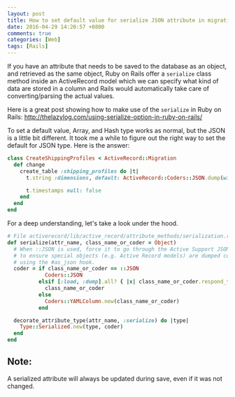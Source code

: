 ```yaml
---
layout: post
title: How to set default value for serialize JSON attribute in migration
date: 2016-04-29 14:20:57 +0800
comments: true
categories: [Web]
tags: [Rails]
---
```

If you have an attribute that needs to be saved to the database as an
object, and retrieved as the same object, Ruby on Rails offer a `serialize`
class method inside an ActiveRecord model which we can specify what
kind of data are stored in a column and Rails would automatically take
care of converting/parsing the actual values.

Here is a great post showing how to make use of the `serialize` in
Ruby on Rails:
http://thelazylog.com/using-serialize-option-in-ruby-on-rails/

To set a default value, Array, and Hash type works as normal, but the
JSON is a little bit different. It took me a while to figure out the
right way to set the default for JSON type. Here is the answer:

``` ruby
class CreateShippingProfiles < ActiveRecord::Migration
  def change
    create_table :shipping_profiles do |t|
      t.string :dimensions, default: ActiveRecord::Coders::JSON.dump(width: 0, height: 0, depth: 0 )

      t.timestamps null: false
    end
  end
end
```

For a deep understanding, let's take a look under the hood.

``` ruby
# File activerecord/lib/active_record/attribute_methods/serialization.rb, line 38
def serialize(attr_name, class_name_or_coder = Object)
  # When ::JSON is used, force it to go through the Active Support JSON encoder
  # to ensure special objects (e.g. Active Record models) are dumped correctly
  # using the #as_json hook.
  coder = if class_name_or_coder == ::JSON
            Coders::JSON
          elsif [:load, :dump].all? { |x| class_name_or_coder.respond_to?(x) }
            class_name_or_coder
          else
            Coders::YAMLColumn.new(class_name_or_coder)
          end

  decorate_attribute_type(attr_name, :serialize) do |type|
    Type::Serialized.new(type, coder)
  end
end
```

## Note:

A serialized attribute will always be updated during save, even if it was not changed.

